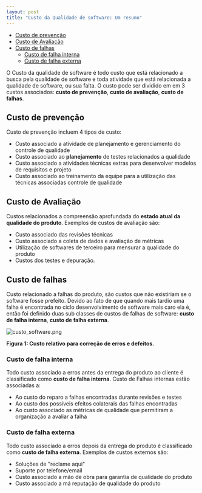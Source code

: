 ```yaml
---
layout: post
title: "Custo da Qualidade de software: Um resumo"
---
```


- [Custo de prevenção](#custo-de-prevenção)
- [Custo de Avaliação](#custo-de-avaliação)
- [Custo de falhas](#custo-de-falhas)
  - [Custo de falha interna](#custo-de-falha-interna)
  - [Custo de falha externa](#custo-de-falha-externa)


O Custo da qualidade de software é todo custo que está relacionado a busca pela qualidade de software e toda atividade que está relacionada a qualidade de software, ou sua falta. O custo pode ser dividido em em 3 custos associados: **custo de prevenção**, **custo de avaliação**, **custo de falhas**.

## Custo de prevenção

Custo de prevenção incluem 4 tipos de custo:

- Custo associado a atividade de planejamento e gerenciamento do controle de qualidade
- Custo associado ao **planejamento** de testes relacionados a qualidade
- Custo associado a atividades técnicas extras para desenvolver modelos de requisitos e projeto
- Custo associado ao treinamento da equipe para a utilização das técnicas associadas controle de qualidade

## Custo de Avaliação

Custos relacionados a compreensão aprofundada do **estado atual da qualidade do produto**. Exemplos de custos de avaliação são:

- Custo associado das revisões técnicas
- Custo associado a coleta de dados e avaliação de métricas
- Utilização de softwares de terceiro para mensurar a qualidade do produto
- Custos dos testes e depuração.

## Custo de falhas

Custo relacionado a falhas do produto, são custos que não existiriam se o software fosse prefeito. Devido ao fato de que quando mais tardio uma falha é encontrada no ciclo desenvolvimento de software mais caro ela é, então foi definido duas sub classes de custos de falhas de software: **custo de falha interna**, **custo de falha externa**.

![custo_software.png]({{site.baseurl}}/assets/img/custo_sofware.png)

**Figura 1: Custo relativo para correção de erros e defeitos.**

### Custo de falha interna

Todo custo associado a erros antes da entrega do produto ao cliente é classificado como **custo de falha interna**. Custo de Falhas internas estão associadas a:

- Ao custo do reparo a falhas encontradas durante revisões e testes
- Ao custo dos possíveis efeitos colaterais das falhas encontradas
- Ao custo associado as métricas de qualidade que permitiram a organização a avaliar a falha

### Custo de falha externa

Todo custo associado a erros depois da entrega do produto é classificado como **custo de falha externa**. Exemplos de custos externos são:

- Soluções de "reclame aqui"
- Suporte por telefone/email
- Custo associado a mão de obra para garantia de qualidade do produto
- Custo associado a má reputação de qualidade do produto
